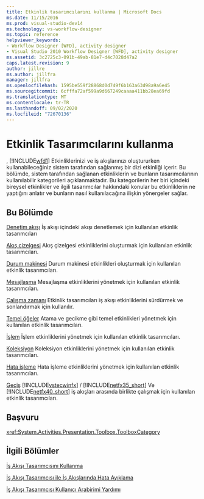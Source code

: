 ```yaml
---
title: Etkinlik tasarımcılarını kullanma | Microsoft Docs
ms.date: 11/15/2016
ms.prod: visual-studio-dev14
ms.technology: vs-workflow-designer
ms.topic: reference
helpviewer_keywords:
- Workflow Designer [WFD], activity designer
- Visual Studio 2010 Workflow Designer [WFD], activity designer
ms.assetid: 3c2725c3-091b-49ab-81e7-d4c7028d47a2
caps.latest.revision: 9
author: jillre
ms.author: jillfra
manager: jillfra
ms.openlocfilehash: 1595be559f28868d0d749f6b163a63d98a9a6e45
ms.sourcegitcommit: 6cfffa72af599a9d667249caaaa411bb28ea69fd
ms.translationtype: MT
ms.contentlocale: tr-TR
ms.lasthandoff: 09/02/2020
ms.locfileid: "72670136"
---
```

# <a name="using-the-activity-designers"></a>Etkinlik Tasarımcılarını kullanma
, [!INCLUDE[wfd1](../includes/wfd1-md.md)] Etkinliklerinizi ve iş akışlarınızı oluştururken kullanabileceğiniz sistem tarafından sağlanmış bir dizi etkinliği içerir. Bu bölümde, sistem tarafından sağlanan etkinliklerin ve bunların tasarımcılarının kullanılabilir kategorileri açıklanmaktadır. Bu kategorilerin her biri içindeki bireysel etkinlikler ve ilgili tasarımcılar hakkındaki konular bu etkinliklerin ne yaptığını anlatır ve bunların nasıl kullanılacağına ilişkin yönergeler sağlar.

## <a name="in-this-section"></a>Bu Bölümde
 [Denetim akışı](../workflow-designer/control-flow-activity-designers.md) İş akışı içindeki akışı denetlemek için kullanılan etkinlik tasarımcıları

 [Akış çizelgesi](../workflow-designer/flowchart-activity-designers.md) Akış çizelgesi etkinliklerini oluşturmak için kullanılan etkinlik tasarımcıları.

 [Durum makinesi](../workflow-designer/state-machine-activity-designers.md) Durum makinesi etkinlikleri oluşturmak için kullanılan etkinlik tasarımcıları.

 [Mesajlaşma](../workflow-designer/messaging-activity-designers.md) Mesajlaşma etkinliklerini yönetmek için kullanılan etkinlik tasarımcıları.

 [Çalışma zamanı](../workflow-designer/runtime-activity-designers.md) Etkinlik tasarımcıları iş akışı etkinliklerini sürdürmek ve sonlandırmak için kullanılır.

 [Temel öğeler](../workflow-designer/primitives-activity-designers.md) Atama ve gecikme gibi temel etkinlikleri yönetmek için kullanılan etkinlik tasarımcıları.

 [İşlem](../workflow-designer/transaction-activity-designers.md) İşlem etkinliklerini yönetmek için kullanılan etkinlik tasarımcıları.

 [Koleksiyon](../workflow-designer/collection-activity-designers.md) Koleksiyon etkinliklerini yönetmek için kullanılan etkinlik tasarımcıları.

 [Hata işleme](../workflow-designer/error-handling-activity-designers.md) Hata işleme etkinliklerini yönetmek için kullanılan etkinlik tasarımcıları.

 [Geçiş](../workflow-designer/migration-activity-designers.md) [!INCLUDE[vstecwinfx](../includes/vstecwinfx-md.md)] / [!INCLUDE[netfx35_short](../includes/netfx35-short-md.md)] Ve [!INCLUDE[netfx40_short](../includes/netfx40-short-md.md)] iş akışları arasında birlikte çalışmak için kullanılan etkinlik tasarımcıları.

## <a name="reference"></a>Başvuru
 <xref:System.Activities.Presentation.Toolbox.ToolboxCategory>

## <a name="related-sections"></a>İlgili Bölümler
 [İş Akışı Tasarımcısını Kullanma](../workflow-designer/using-the-workflow-designer.md)

 [İş Akışı Tasarımcısı ile İş Akışlarında Hata Ayıklama](../workflow-designer/debugging-workflows-with-the-workflow-designer.md)

 [İş Akışı Tasarımcısı Kullanıcı Arabirimi Yardımı](../workflow-designer/workflow-designer-ui-help.md)